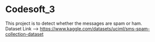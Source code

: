 # Codesoft_3
This project is to detect whether the messages are spam or ham.                                                                         
Dataset Link --> https://www.kaggle.com/datasets/uciml/sms-spam-collection-dataset
